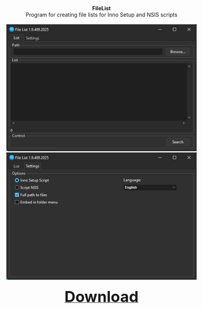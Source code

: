 <div align=center>
<b>FileList</b><br>
  Program for creating file lists for Inno Setup and NSIS scripts<br><br>
  <img src=https://github.com/markovuser/File-List/blob/main/FileList1.jpg>
  <img src=https://github.com/markovuser/File-List/blob/main/FileList2.jpg><br><br>
<a href="https://github.com/markovuser/File-List/releases/download/latest/FileList.zip" target="_blank" title="FileList" class="underline-one" download=""><b id="download_button"><span style="font-display:auto;font-size: 40px;">Download</span></b></a></div>
